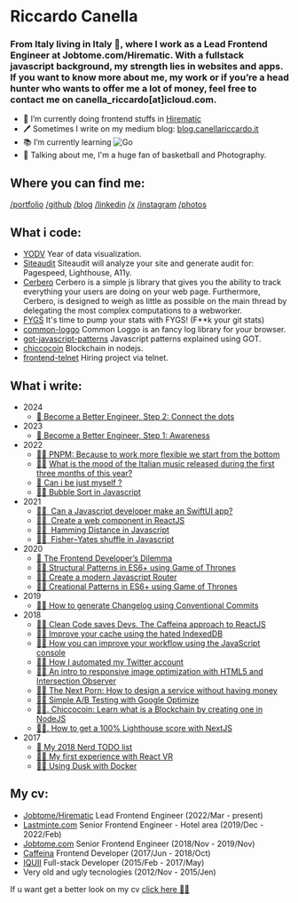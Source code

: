 # Riccardo Canella

### From Italy living in Italy 🤌, where I work as a Lead Frontend Engineer at Jobtome.com/Hirematic. With a fullstack javascript background, my strength lies in websites and apps. If you want to know more about me, my work or if youʼre a head hunter who wants to offer me a lot of money, feel free to contact me on canella_riccardo[at]icloud.com.

- 👷 I’m currently doing frontend stuffs in [Hirematic](https://hirematic.com)
- 🖊️ Sometimes I write on my medium blog: [blog.canellariccardo.it](https://thecreazy.link/blog)
- 📚 I’m currently learning ![Go](https://img.shields.io/badge/-Go-black?style=flat&logo=go)
- 💬 Talking about me, I'm a huge fan of basketball and Photography.

## Where you can find me:

[/portfolio](https://canellariccardo.it)
[/github](https://thecreazy.link/github)
[/blog](https://thecreazy.link/blog)
[/linkedin](https://thecreazy.link/linkedin)
[/x](https://thecreazy.link/twitter)
[/instagram](https://thecreazy.link/ig)
[/photos](https://thecreazy.link/photos)

## What i code:

- [YODV](https://github.com/thecreazy/year-of-data-visualization) Year of data visualization.
- [Siteaudit](https://github.com/thecreazy/siteaudit) Siteaudit will analyze your site and generate audit for: Pagespeed, Lighthouse, A11y.
- [Cerbero](https://github.com/thecreazy/cerbero) Cerbero is a simple js library that gives you the ability to track everything your users are doing on your web page. Furthermore, Cerbero, is designed to weigh as little as possible on the main thread by delegating the most complex computations to a webworker.
- [FYGS](https://github.com/thecreazy/FYGS) It's time to pump your stats with FYGS! (F\*\*k your git stats)
- [common-loggo](https://github.com/thecreazy/common-loggo) Common Loggo is an fancy log library for your browser.
- [got-javascript-patterns](https://github.com/thecreazy/got-javascript-patterns) Javascript patterns explained using GOT.
- [chiccocoin](https://github.com/thecreazy/chiccocoin) Blockchain in nodejs.
- [frontend-telnet](https://github.com/jobtome-labs/frontend-telnet) Hiring project via telnet.

## What i write:

- 2024
  - [🔮 Become a Better Engineer, Step 2: Connect the dots](https://medium.com/@riccardocanella/become-a-better-engineer-step-2-connect-the-dots-e43f234fedba)
- 2023
  - [🔮 Become a Better Engineer, Step 1: Awareness](https://blog.canellariccardo.it/become-a-better-engineer-step-1-awareness-872814a4e0c0)
- 2022
  - [👨‍💻 PNPM: Because to work more flexible we start from the bottom](https://medium.com/jobtome-engineering/pnpm-because-to-work-more-flexible-we-start-from-the-bottom-5a9c3a9c2af4)
  - [👨‍💻](https://medium.com/javascript-by-doing/learn-bubble-sort-in-javascript-7692aae65666) [What is the mood of the Italian music released during the first three months of this year?](https://blog.canellariccardo.it/what-is-the-mood-of-the-italian-music-released-during-the-first-three-months-of-this-year-51b1f83acd)
  - [🔮 Can i be just myself ?](https://blog.canellariccardo.it/can-i-be-just-myself-7bd7ecfb52c6)
  - [👨‍💻 Bubble Sort in Javascript](https://medium.com/javascript-by-doing/learn-bubble-sort-in-javascript-7692aae65666)
- 2021
  - [👨‍💻  Can a Javascript developer make an SwiftUI app?](https://blog.canellariccardo.it/can-a-javascript-developer-make-an-swiftui-app-d3f2487fba4c)
  - [👨‍💻  Create a web component in ReactJS](https://medium.com/javascript-by-doing/how-to-create-a-web-component-in-reactjs-62b71116ea36)
  - [👨‍💻  Hamming Distance in Javascript](https://medium.com/javascript-by-doing/learn-hamming-distance-in-javascript-300404aafbbb)
  - [👨‍💻  Fisher–Yates shuffle in Javascript](https://medium.com/javascript-by-doing/learn-fisher-yates-shuffle-in-javascript-275881d36650)
- 2020
  - [🔮 The Frontend Developer’s Dilemma](https://blog.canellariccardo.it/the-frontend-developers-dilemma-1e5dbcf3d4e0)
  - [👨‍💻 Structural Patterns in ES6+ using Game of Thrones](https://medium.com/javascript-by-doing/learn-structural-patterns-in-es6-using-game-of-thrones-2b9560fbbf4c)
  - [👨‍💻 Create a modern Javascript Router](https://medium.com/javascript-by-doing/create-a-modern-javascript-router-805fc14d084d)
  - [👨‍💻 Creational Patterns in ES6+ using Game of Thrones](https://medium.com/javascript-by-doing/learn-creational-patterns-in-es6-using-game-of-thrones-4444119cda84)
- 2019
  - [👷‍♂️ How to generate Changelog using Conventional Commits](https://medium.com/jobtome-engineering/how-to-generate-changelog-using-conventional-commits-10be40f5826c)
- 2018
  - [👨‍💻 Clean Code saves Devs. The Caffeina approach to ReactJS](https://developers.caffeina.com/clean-code-saves-devs-the-caffeina-approach-to-reactjs-1b56ad15aa64)
  - [👷‍♂️ Improve your cache using the hated IndexedDB](https://blog.canellariccardo.it/improve-your-cache-using-the-hated-indexeddb-adbd0f65cb7c)
  - [👷‍♂️ How you can improve your workflow using the JavaScript console](https://medium.com/free-code-camp/how-you-can-improve-your-workflow-using-the-javascript-console-bdd7823a9472)
  - [👨‍🔧 How I automated my Twitter account](https://medium.com/hackernoon/how-i-automated-my-twitter-account-7668fc8098b)
  - [👷‍♂️ An intro to responsive image optimization with HTML5 and Intersection Observer](https://medium.com/free-code-camp/an-intro-to-responsive-image-optimization-with-html5-and-intersection-observer-2a4fbe1473c1)
  - [👨‍💻 The Next Porn: How to design a service without having money](https://medium.com/hackernoon/the-next-porn-how-to-design-a-service-without-having-money-599e98a433cf)
  - [👨‍💻 Simple A/B Testing with Google Optimize](https://developers.caffeina.com/simple-a-b-testing-with-google-optimize-93cd2c24cd4)
  - [👨‍💻. Chiccocoin: Learn what is a Blockchain by creating one in NodeJS](https://developers.caffeina.com/chiccocoin-learn-what-is-a-blockchain-by-creating-one-in-nodejs-12929a89208b)
  - [👨‍💻. How to get a 100% Lighthouse score with NextJS](https://developers.caffeina.com/how-to-get-a-100-lighthouse-score-with-nextjs-c2fa4d35a90b)
- 2017
  - [🔮 My 2018 Nerd TODO list](https://blog.canellariccardo.it/my-2018-nerd-todo-list-53090c37edda)
  - [👨‍💻 My first experience with React VR](https://developers.caffeina.com/my-first-experience-with-react-vr-2f36d6ddad4a)
  - [👨‍💻 Using Dusk with Docker](https://developers.caffeina.com/how-to-use-dusk-with-docker-6cfb7397c6f1?source=your_stories_page----------------------------------------&gi=88fc61e83b2e)

## My cv:

- [Jobtome/Hirematic](https://www.linkedin.com/company/hirematic/) Lead Frontend Engineer (2022/Mar - present)
- [Lastminte.com](https://www.linkedin.com/company/lastminute.com/) Senior Frontend Engineer - Hotel area (2019/Dec - 2022/Feb)
- [Jobtome.com](https://www.linkedin.com/company/jobtome-com/) Senior Frontend Engineer (2018/Nov - 2019/Nov)
- [Caffeina](https://caffeina.com) Frontend Developer (2017/Jun - 2018/Oct)
- [IQUII](https://iquii.com) Full-stack Developer (2015/Feb - 2017/May)
- Very old and ugly tecnologies (2012/Nov - 2015/Jen)

If u want get a better look on my cv [click here 👨‍💻](https://thecreazy.link/github)
